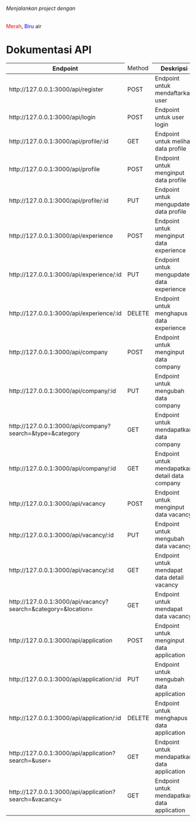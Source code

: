 <h6>Menjalankan project dengan</h6>
<span style="color:red">Merah</span>, <span style="color:blue">Biru</span>
  air
</div>
<h1>Dokumentasi API</h1>
<table>
  <thead>
    <tr>
      <th>Endpoint</th>
      <td>Method</td>
      <th>Deskripsi</th>
      <th>Authorization</th>
    </tr>
  </thead>
  <tbody>
    <tr>
      <td >http://127.0.0.1:3000/api/register</td>
      <td >POST</td>
      <td>Endpoint untuk mendaftarkan user</td>
      <td>-</td>
    </tr>
     <tr>
      <td >http://127.0.0.1:3000/api/login</td>
      <td >POST</td>
      <td>Endpoint untuk user login</td>
      <td>-</td>
    </tr>
     <tr>
      <td >http://127.0.0.1:3000/api/profile/:id</td>
      <td >GET</td>
      <td>Endpoint untuk melihat data profile </td>
      <td>Bearer Token</td>
    </tr>
      <tr>
      <td >http://127.0.0.1:3000/api/profile</td>
      <td >POST</td>
      <td>Endpoint untuk menginput data profile </td>
      <td>Bearer Token</td>
    </tr>
    <tr>
      <td >http://127.0.0.1:3000/api/profile/:id</td>
      <td >PUT</td>
      <td>Endpoint untuk mengupdate data profile </td>
      <td>Bearer Token</td>
    </tr>
      <tr>
      <td >http://127.0.0.1:3000/api/experience</td>
      <td >POST</td>
      <td>Endpoint untuk menginput data experience </td>
      <td>Bearer Token</td>
    </tr>
    <tr>
      <td >http://127.0.0.1:3000/api/experience/:id</td>
      <td >PUT</td>
      <td>Endpoint untuk mengupdate data experience </td>
      <td>Bearer Token</td>
    </tr>
          <tr>
      <td >http://127.0.0.1:3000/api/experience/:id</td>
      <td >DELETE</td>
      <td>Endpoint untuk menghapus data experience </td>
      <td>Bearer Token</td>
    </tr>
          <tr>
      <td >http://127.0.0.1:3000/api/company</td>
      <td >POST</td>
      <td>Endpoint untuk menginput data company </td>
      <td>Bearer Token</td>
    </tr>
          <tr>
      <td >http://127.0.0.1:3000/api/company/:id</td>
      <td >PUT</td>
      <td>Endpoint untuk mengubah data company </td>
      <td>Bearer Token</td>
    </tr>
     <tr>
      <td >http://127.0.0.1:3000/api/company?search=&type=&category</td>
      <td >GET</td>
      <td>Endpoint untuk mendapatkan  data company </td>
      <td>-</td>
    </tr>
     <tr>
      <td >http://127.0.0.1:3000/api/company/:id</td>
      <td >GET</td>
      <td>Endpoint untuk mendapatkan detail data company </td>
      <td>-</td>
    </tr>
     <tr>
      <td >http://127.0.0.1:3000/api/vacancy</td>
      <td >POST</td>
      <td>Endpoint untuk menginput data vacancy </td>
      <td>Bearer Token</td>
    </tr>
       <tr>
      <td >http://127.0.0.1:3000/api/vacancy/:id</td>
      <td >PUT</td>
      <td>Endpoint untuk mengubah data vacancy </td>
      <td>Bearer Token</td>
    </tr>
       <tr>
      <td >http://127.0.0.1:3000/api/vacancy/:id</td>
      <td >GET</td>
      <td>Endpoint untuk mendapat data detail vacancy </td>
      <td>-</td>
    </tr>
        <tr>
      <td >http://127.0.0.1:3000/api/vacancy?search=&category=&location=</td>
      <td >GET</td>
      <td>Endpoint untuk mendapat data vacancy </td>
      <td>-</td>
    </tr>
        <tr>
      <td >http://127.0.0.1:3000/api/application</td>
      <td >POST</td>
      <td>Endpoint untuk menginput data application </td>
      <td>Bearer Token</td>
    </tr>
       <tr>
      <td >http://127.0.0.1:3000/api/application/:id</td>
      <td >PUT</td>
      <td>Endpoint untuk mengubah data application </td>
      <td>Bearer Token</td>
    </tr>
       <tr>
      <td >http://127.0.0.1:3000/api/application/:id</td>
      <td >DELETE</td>
      <td>Endpoint untuk menghapus data application </td>
      <td>Bearer Token</td>
    </tr>
       <tr>
      <td >http://127.0.0.1:3000/api/application?search=&user=</td>
      <td >GET</td>
      <td>Endpoint untuk mendapatkan data application </td>
      <td>-</td>
    </tr>
      <tr>
      <td >http://127.0.0.1:3000/api/application?search=&vacancy=</td>
      <td >GET</td>
      <td>Endpoint untuk mendapatkan data application </td>
      <td>Bearer Token</td>
    </tr>
  </tbody>
  
</table>
